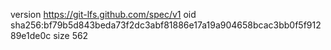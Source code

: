 version https://git-lfs.github.com/spec/v1
oid sha256:bf79b5d843beda73f2dc3abf81886e17a19a904658bcac3bb0f5f91289e1de0c
size 562

